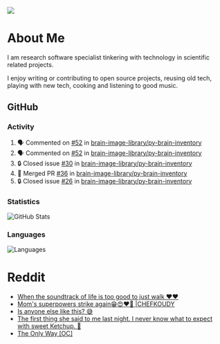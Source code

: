 ![](https://komarev.com/ghpvc/?username=icaoberg)

# About Me
I am research software specialist tinkering with technology in scientific related projects.

I enjoy writing or contributing to open source projects, reusing old tech, playing with new tech, cooking and listening to good music.

## GitHub
### Activity
<!--START_SECTION:activity-->
1. 🗣 Commented on [#52](https://github.com/brain-image-library/py-brain-inventory/issues/52#issuecomment-1638694465) in [brain-image-library/py-brain-inventory](https://github.com/brain-image-library/py-brain-inventory)
2. 🗣 Commented on [#52](https://github.com/brain-image-library/py-brain-inventory/issues/52#issuecomment-1638693441) in [brain-image-library/py-brain-inventory](https://github.com/brain-image-library/py-brain-inventory)
3. 🔒 Closed issue [#30](https://github.com/brain-image-library/py-brain-inventory/issues/30) in [brain-image-library/py-brain-inventory](https://github.com/brain-image-library/py-brain-inventory)
4. 🎉 Merged PR [#36](https://github.com/brain-image-library/py-brain-inventory/pull/36) in [brain-image-library/py-brain-inventory](https://github.com/brain-image-library/py-brain-inventory)
5. 🔒 Closed issue [#26](https://github.com/brain-image-library/py-brain-inventory/issues/26) in [brain-image-library/py-brain-inventory](https://github.com/brain-image-library/py-brain-inventory)
<!--END_SECTION:activity-->

### Statistics
![GitHub Stats](https://github-readme-stats.vercel.app/api?username=icaoberg&count_private=true&show_icons=true)

### Languages
![Languages](https://github-readme-stats.vercel.app/api/top-langs/?username=icaoberg&show_icons=true&langs_count=10&hide=HTML,CSS,M)

# Reddit
<!-- BLOG-POST-LIST:START -->
- [When the soundtrack of life is too good to just walk ❤️❤️](https://www.reddit.com/r/u_icaoberg/comments/wp4k9l/when_the_soundtrack_of_life_is_too_good_to_just/)
- [Mom&#39;s superpowers strike again😁😍♥️🙏 |CHEFKOUDY](https://www.reddit.com/r/u_icaoberg/comments/wmxngf/moms_superpowers_strike_again_chefkoudy/)
- [Is anyone else like this? 😅](https://www.reddit.com/r/u_icaoberg/comments/wkq82y/is_anyone_else_like_this/)
- [The first thing she said to me last night. I never know what to expect with sweet Ketchup. 🤣](https://www.reddit.com/r/u_icaoberg/comments/ty1h5z/the_first_thing_she_said_to_me_last_night_i_never/)
- [The Only Way [OC]](https://www.reddit.com/r/u_icaoberg/comments/ty1cfr/the_only_way_oc/)
<!-- BLOG-POST-LIST:END -->
